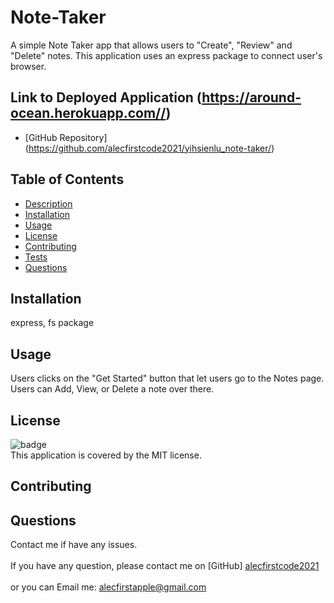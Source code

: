 # Note-Taker


 A simple Note Taker app that allows users to "Create", "Review" and "Delete" notes. This application uses an express package to connect user's browser.
 
 ## Link to Deployed Application (https://around-ocean.herokuapp.com//)
 * [GitHub Repository]  (https://github.com/alecfirstcode2021/yihsienlu_note-taker/)



## Table of Contents
- [Description](#description)
- [Installation](#installation)
- [Usage](#usage)
- [License](#license)
- [Contributing](#contributing)
- [Tests](#tests)
- [Questions](#questions)

## Installation
 express, fs package

## Usage
 Users clicks on the "Get Started" button that let users go to the Notes page. Users can Add, View, or Delete a note over there.

## License
![badge](https://img.shields.io/badge/license-MIT-brightpink)
<br />
This application is covered by the MIT license. 

## Contributing
 

## Questions
Contact me if have any issues.<br />
<br />
If you have any question, please contact me on [GitHub] [alecfirstcode2021](https://github.com/alecfirstcode2021)<br />
<br />
or you can Email me: alecfirstapple@gmail.com<br /><br />


